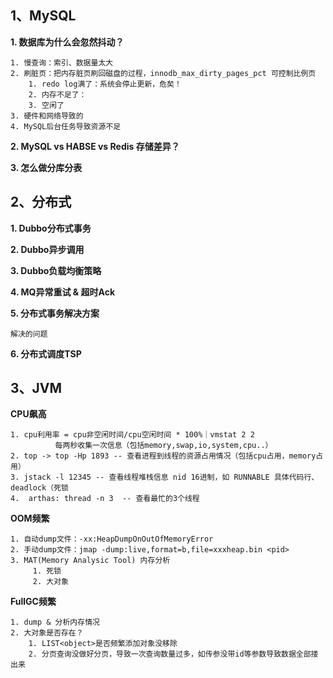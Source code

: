 ## 1、MySQL

**1. 数据库为什么会忽然抖动？**

	1. 慢查询：索引、数据量太大
	2. 刷脏页：把内存脏页刷回磁盘的过程，innodb_max_dirty_pages_pct 可控制比例页
		1. redo log满了：系统会停止更新，危矣！
		2. 内存不足了：
		3. 空闲了
	3. 硬件和网络导致的
	4. MySQL后台任务导致资源不足


**2. MySQL vs HABSE vs Redis 存储差异？**


**3. 怎么做分库分表**


## 2、分布式

**1. Dubbo分布式事务**


**2. Dubbo异步调用**


**3. Dubbo负载均衡策略**


**4. MQ异常重试 & 超时Ack**


**5. 分布式事务解决方案**

	解决的问题

**6. 分布式调度TSP**


## 3、JVM
 
  **CPU飙高**

	1. cpu利用率 = cpu非空闲时间/cpu空闲时间 * 100%｜vmstat 2 2 
              每两秒收集一次信息（包括memory,swap,io,system,cpu..）
	2. top -> top -Hp 1893 -- 查看进程到线程的资源占用情况（包括cpu占用，memory占用）
	3. jstack -l 12345 -- 查看线程堆栈信息 nid 16进制，如 RUNNABLE 具体代码行、deadlock（死锁
	4.  arthas: thread -n 3  -- 查看最忙的3个线程


**OOM频繁**

	1. 自动dump文件：-xx:HeapDumpOnOutOfMemoryError 
	2. 手动dump文件：jmap -dump:live,format=b,file=xxxheap.bin <pid>
	3. MAT(Memory Analysic Tool) 内存分析
         1. 死锁
         2. 大对象


**FullGC频繁**

    1. dump & 分析内存情况
    2. 大对象是否存在？
        1. LIST<object>是否频繁添加对象没移除
        2. 分页查询没做好分页，导致一次查询数量过多，如传参没带id等参数导致数据全部搂出来
